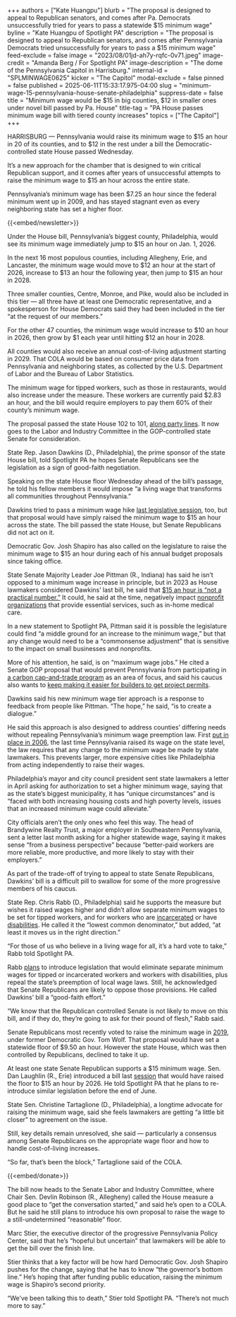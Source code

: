 +++
authors = ["Kate Huangpu"]
blurb = "The proposal is designed to appeal to Republican senators, and comes after Pa. Democrats unsuccessfully tried for years to pass a statewide $15 minimum wage"
byline = "Kate Huangpu of Spotlight PA"
description = "The proposal is designed to appeal to Republican senators, and comes after Pennsylvania Democrats tried unsuccessfully for years to pass a $15 minimum wage"
feed-exclude = false
image = "2023/08/01jd-ah7y-rqfc-0v71.jpeg"
image-credit = "Amanda Berg / For Spotlight PA"
image-description = "The dome of the Pennsylvania Capitol in Harrisburg."
internal-id = "SPLMINWAGE0625"
kicker = "The Capitol"
modal-exclude = false
pinned = false
published = 2025-06-11T15:33:17.975-04:00
slug = "minimum-wage-15-pennsylvania-house-senate-philadelphia"
suppress-date = false
title = "Minimum wage would be $15 in big counties, $12 in smaller ones under novel bill passed by Pa. House"
title-tag = "PA House passes minimum wage bill with tiered county increases"
topics = ["The Capitol"]
+++

HARRISBURG — Pennsylvania would raise its minimum wage to $15 an hour in 20 of its counties, and to $12 in the rest under a bill the Democratic-controlled state House passed Wednesday.

It’s a new approach for the chamber that is designed to win critical Republican support, and it comes after years of unsuccessful attempts to raise the minimum wage to $15 an hour across the entire state.

Pennsylvania’s minimum wage has been $7.25 an hour since the federal minimum went up in 2009, and has stayed stagnant even as every neighboring state has set a higher floor.

{{<embed/newsletter>}}

Under the House bill, Pennsylvania’s biggest county, Philadelphia, would see its minimum wage immediately jump to $15 an hour on Jan. 1, 2026.

In the next 16 most populous counties, including Allegheny, Erie, and Lancaster, the minimum wage would move to $12 an hour at the start of 2026, increase to $13 an hour the following year, then jump to $15 an hour in 2028.

Three smaller counties, Centre, Monroe, and Pike, would also be included in this tier — all three have at least one Democratic representative, and a spokesperson for House Democrats said they had been included in the tier “at the request of our members.”

For the other 47 counties, the minimum wage would increase to $10 an hour in 2026, then grow by $1 each year until hitting $12 an hour in 2028.

All counties would also receive an annual cost-of-living adjustment starting in 2029. That COLA would be based on consumer price data from Pennsylvania and neighboring states, as collected by the U.S. Department of Labor and the Bureau of Labor Statistics.

The minimum wage for tipped workers, such as those in restaurants, would also increase under the measure. These workers are currently paid $2.83 an hour, and the bill would require employers to pay them 60% of their county’s minimum wage.

The proposal passed the state House 102 to 101, <a href="https://www.palegis.us/house/roll-calls/summary?sessYr=2025&amp;sessInd=0&amp;rcNum=389&amp;sort=party">along party lines</a>. It now goes to the Labor and Industry Committee in the GOP-controlled state Senate for consideration.

State Rep. Jason Dawkins (D., Philadelphia), the prime sponsor of the state House bill, told Spotlight PA he hopes Senate Republicans see the legislation as a sign of good-faith negotiation.

Speaking on the state House floor Wednesday ahead of the bill’s passage, he told his fellow members it would impose “a living wage that transforms all communities throughout Pennsylvania.”

Dawkins tried to pass a minimum wage hike <a href="https://www.palegis.us/legislation/bills/2023/hb1500">last legislative session</a>, too, but that proposal would have simply raised the minimum wage to $15 an hour across the state. The bill passed the state House, but Senate Republicans did not act on it.

Democratic Gov. Josh Shapiro has also called on the legislature to raise the minimum wage to $15 an hour during each of his annual budget proposals since taking office.

State Senate Majority Leader Joe Pittman (R., Indiana) has said he isn’t opposed to a minimum wage increase in principle, but in 2023 as House lawmakers considered Dawkins’ last bill, he said that <a href="https://whyy.org/articles/pa-house-passes-15-minimum-wage-bill/">$15 an hour is “not a practical number.”</a> It could, he said at the time, negatively impact <a href="https://penncapital-star.com/economy/pa-democrats-call-on-gop-state-senate-leaders-to-make-a-move-on-raising-the-minimum-wage/">nonprofit organizations</a> that provide essential services, such as in-home medical care.

In a new statement to Spotlight PA, Pittman said it is possible the legislature could find “a middle ground for an increase to the minimum wage,” but that any change would need to be a “commonsense adjustment” that is sensitive to the impact on small businesses and nonprofits.

More of his attention, he said, is on “maximum wage jobs.” He cited a Senate GOP proposal that would prevent Pennsylvania from participating in <a href="https://www.spotlightpa.org/news/2025/06/pennsylvania-clean-energy-bills-rggi-court-ruling-delay/">a carbon cap-and-trade program</a> as an area of focus, and said his caucus also wants to <a href="https://dced.pa.gov/newsroom/governor-shapiro-signs-executive-order-creating-the-pa-permit-fast-track-program-to-speed-up-government-drive-economic-growth-and-make-pennsylvania-more-competitive/">keep making it easier for builders to get project permits</a>.

Dawkins said his new minimum wage tier approach is a response to feedback from people like Pittman. “The hope,” he said, “is to create a dialogue.”

He said this approach is also designed to address counties’ differing needs without repealing Pennsylvania’s minimum wage preemption law. First <a href="https://billypenn.com/2018/07/10/pennsylvanias-minimum-wage-is-7-25-an-hour-does-it-need-to-change/">put in place in 2006</a>, the last time Pennsylvania raised its wage on the state level, the law requires that any change to the minimum wage be made by state lawmakers. This prevents larger, more expensive cities like Philadelphia from acting independently to raise their wages.

Philadelphia’s mayor and city council president sent state lawmakers a letter in April asking for authorization to set a higher minimum wage, saying that as the state’s biggest municipality, it has “unique circumstances” and is “faced with both increasing housing costs and high poverty levels, issues that an increased minimum wage could alleviate.”

City officials aren’t the only ones who feel this way. The head of Brandywine Realty Trust, a major employer in Southeastern Pennsylvania, sent a letter last month asking for a higher statewide wage, saying it makes sense “from a business perspective” because “better-paid workers are more reliable, more productive, and more likely to stay with their employers.”

As part of the trade-off of trying to appeal to state Senate Republicans, Dawkins’ bill is a difficult pill to swallow for some of the more progressive members of his caucus.

State Rep. Chris Rabb (D., Philadelphia) said he supports the measure but wishes it raised wages higher and didn’t allow separate minimum wages to be set for tipped workers, and for workers who are <a href="https://prisonjournalismproject.org/2023/04/09/pennsylvania-raises-prison-wages-first-time-30-years/">incarcerated</a> or have <a href="https://www.disabilityrightspa.org/wp-content/uploads/2018/04/WhenCanEmployerPayLessThanMinimumWageFEB2018.pdf">disabilities</a>. He called it the “lowest common denominator,” but added, “at least it moves us in the right direction.”

“For those of us who believe in a living wage for all, it’s a hard vote to take,” Rabb told Spotlight PA.

Rabb <a href="https://www.palegis.us/house/co-sponsorship/memo?memoID=46806">plans</a> to introduce legislation that would eliminate separate minimum wages for tipped or incarcerated workers and workers with disabilities, plus repeal the state’s preemption of local wage laws. Still, he acknowledged that Senate Republicans are likely to oppose those provisions. He called Dawkins’ bill a “good-faith effort.”

“We know that the Republican controlled Senate is not likely to move on this bill, and if they do, they’re going to ask for their pound of flesh,” Rabb said.

Senate Republicans most recently voted to raise the minimum wage in <a href="https://www.pennlive.com/news/2019/11/minimum-wage-increases-passes-in-state-senate-bigger-test-will-come-in-state-house.html">2019</a>, under former Democratic Gov. Tom Wolf. That proposal would have set a statewide floor of $9.50 an hour. However the state House, which was then controlled by Republicans, declined to take it up.

At least one state Senate Republican supports a $15 minimum wage. Sen. Dan Laughlin (R., Erie) introduced a bill last <a href="https://www.palegis.us/legislation/bills/2023/sb743">session</a> that would have raised the floor to $15 an hour by 2026. He told Spotlight PA that he plans to re-introduce similar legislation before the end of June.

State Sen. Christine Tartaglione (D., Philadelphia), a longtime advocate for raising the minimum wage, said she feels lawmakers are getting “a little bit closer” to agreement on the issue.

Still, key details remain unresolved, she said — particularly a consensus among Senate Republicans on the appropriate wage floor and how to handle cost-of-living increases.

“So far, that’s been the block,” Tartaglione said of the COLA.

{{<embed/donate>}}

The bill now heads to the Senate Labor and Industry Committee, where Chair Sen. Devlin Robinson (R., Allegheny) called the House measure a good place to “get the conversation started,” and said he’s open to a COLA. But he said he still plans to introduce his own proposal to raise the wage to a still-undetermined “reasonable” floor.

Marc Stier, the executive director of the progressive Pennsylvania Policy Center, said that he’s “hopeful but uncertain” that lawmakers will be able to get the bill over the finish line.

Stier thinks that a key factor will be how hard Democratic Gov. Josh Shapiro pushes for the change, saying that he has to know “the governor’s bottom line.” He’s hoping that after funding public education, raising the minimum wage is Shapiro’s second priority.

“​​We’ve been talking this to death,” Stier told Spotlight PA. “There’s not much more to say.”

